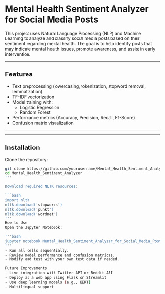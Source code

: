 # Mental Health Sentiment Analyzer for Social Media Posts

This project uses Natural Language Processing (NLP) and Machine Learning to analyze and classify social media posts based on their sentiment regarding mental health.
The goal is to help identify posts that may indicate mental health issues, promote awareness, and assist in early intervention.

---

## Features

- Text preprocessing (lowercasing, tokenization, stopword removal, lemmatization)
- TF-IDF vectorization
- Model training with:
  - Logistic Regression
  - Random Forest
- Performance metrics (Accuracy, Precision, Recall, F1-Score)
- Confusion matrix visualization

---


---

## Installation

Clone the repository:

```bash
git clone https://github.com/yourusername/Mental_Health_Sentiment_Analyzer.git
cd Mental_Health_Sentiment_Analyzer
'''

Download required NLTK resources:

```bash
import nltk
nltk.download('stopwords')
nltk.download('punkt')
nltk.download('wordnet')
'''
How to Use
Open the Jupyter Notebook:

'''bash
jupyter notebook Mental_Health_Sentiment_Analyzer_for_Social_Media_Posts.ipynb
'''
- Run all cells sequentially.
- Review model performance and confusion matrices.
- Modify and test with your own text data if needed.

Future Improvements
- Live integration with Twitter API or Reddit API
- Deploy as a web app using Flask or Streamlit
- Use deep learning models (e.g., BERT)
- Multilingual support
